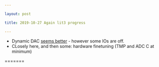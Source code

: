 ```yaml
---

layout: post

title: 2019-10-27 Again lit3 progress

---
```



-   Dynamic DAC [seems
    better](https://github.com/kelu124/echomods/tree/master/matty/20191027a) -
    however some IOs are off.
-   CLosely here, and then some: hardware finetuning (TMP and ADC C at
    minimum)

=======

